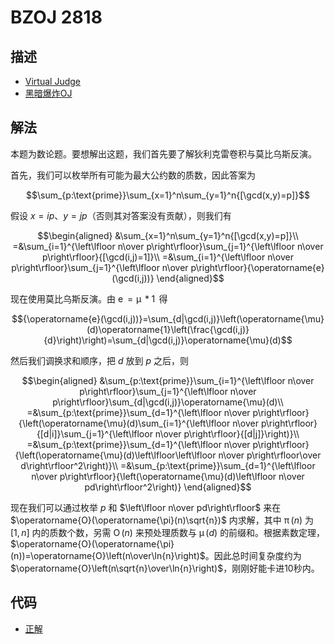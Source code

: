 # BZOJ 2818

## 描述

- [Virtual Judge](https://vjudge.net/problem/HYSBZ-2818)
- [黑暗爆炸OJ](https://darkbzoj.tk/problem/2818)

## 解法

本题为数论题。要想解出这题，我们首先要了解狄利克雷卷积与莫比乌斯反演。

首先，我们可以枚举所有可能为最大公约数的质数，因此答案为

$$\sum_{p:\text{prime}}\sum_{x=1}^n\sum_{y=1}^n{[\gcd(x,y)=p]}$$

假设 $x=ip$、$y=jp$（否则其对答案没有贡献），则我们有

$$\begin{aligned}
 &\sum_{x=1}^n\sum_{y=1}^n{[\gcd(x,y)=p]}\\
=&\sum_{i=1}^{\left\lfloor n\over p\right\rfloor}\sum_{j=1}^{\left\lfloor n\over p\right\rfloor}{[\gcd(i,j)=1]}\\
=&\sum_{i=1}^{\left\lfloor n\over p\right\rfloor}\sum_{j=1}^{\left\lfloor n\over p\right\rfloor}{\operatorname{e}(\gcd(i,j))}
\end{aligned}$$

现在使用莫比乌斯反演。由 $\operatorname{e}=\operatorname{\mu}*\operatorname{1}$ 得

$${\operatorname{e}(\gcd(i,j))}=\sum_{d|\gcd(i,j)}\left(\operatorname{\mu}(d)\operatorname{1}\left(\frac{\gcd(i,j)}{d}\right)\right)=\sum_{d|\gcd(i,j)}\operatorname{\mu}(d)$$

然后我们调换求和顺序，把 $d$ 放到 $p$ 之后，则

$$\begin{aligned}
 &\sum_{p:\text{prime}}\sum_{i=1}^{\left\lfloor n\over p\right\rfloor}\sum_{j=1}^{\left\lfloor n\over p\right\rfloor}\sum_{d|\gcd(i,j)}\operatorname{\mu}(d)\\
=&\sum_{p:\text{prime}}\sum_{d=1}^{\left\lfloor n\over p\right\rfloor}{\left(\operatorname{\mu}(d)\sum_{i=1}^{\left\lfloor n\over p\right\rfloor}{[d|i]}\sum_{j=1}^{\left\lfloor n\over p\right\rfloor}{[d|j]}\right)}\\
=&\sum_{p:\text{prime}}\sum_{d=1}^{\left\lfloor n\over p\right\rfloor}{\left(\operatorname{\mu}(d)\left\lfloor\left\lfloor n\over p\right\rfloor\over d\right\rfloor^2\right)}\\
=&\sum_{p:\text{prime}}\sum_{d=1}^{\left\lfloor n\over p\right\rfloor}{\left(\operatorname{\mu}(d)\left\lfloor n\over pd\right\rfloor^2\right)}
\end{aligned}$$

现在我们可以通过枚举 $p$ 和 $\left\lfloor n\over pd\right\rfloor$ 来在 $\operatorname{O}(\operatorname{\pi}(n)\sqrt{n})$ 内求解，其中 $\operatorname{\pi}(n)$ 为 $[1,n]$ 内的质数个数，另需 $\operatorname{O}(n)$ 来预处理质数与 $\operatorname{\mu}(d)$ 的前缀和。根据素数定理，$\operatorname{O}(\operatorname{\pi}(n))=\operatorname{O}\left(n\over\ln{n}\right)$。因此总时间复杂度约为 $\operatorname{O}\left(n\sqrt{n}\over\ln{n}\right)$，刚刚好能卡进10秒内。

## 代码

- [正解](BZOJ.2818.0.cpp)
